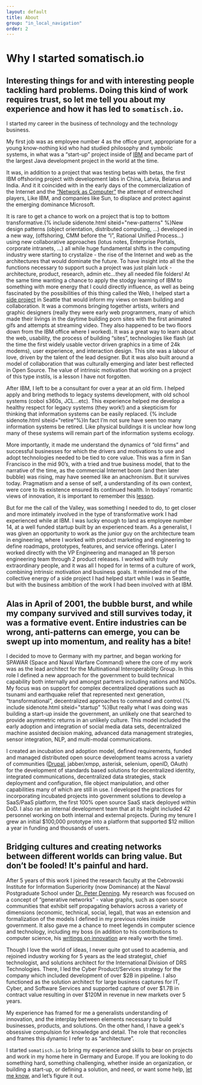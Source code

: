 ```yaml
---
layout: default
title: About
group: "in_local_navigation"
order: 2
---
```

# Why I started somatisch.io

## Interesting things for and with interesting people tackling hard problems. Doing this kind of work requires trust, so let me tell you about my experience and how it has led to `somatisch.io`.  

I started my career in the business of technology and the technology business.

My first job was as employee number 4 as the office grunt, appropriate for a young know-nothing kid who had studied philosophy and symbolic systems, in what was a “start-up” project inside of [IBM](http://domino.research.ibm.com/tchjr/journalindex.nsf/495f80c9d0f539778525681e00724804/f338c659dacf61bf85256bfa00685d56!OpenDocument) and became part of the largest Java development project in the world at the time.

It was, in addition to a project that was testing betas with betas,  the first IBM offshoring project with development labs in China, Latvia, Belarus and India. And it it coincided with in the early days of the commercialization of the Internet and the  [“Network as Computer”](http://www.networkcomputing.com/cloud-infrastructure/network-computer-again/1827958867) the attempt of entrenched players, Like IBM, and companies like Sun, to displace and protect against the emerging dominance Microsoft.

It is rare to get a chance to work on a project that is top to bottom transformative.{% include sidenote.html siteid="new-patterns" %}<span class="sidenote">New design patterns (object orientation, distributed computing, ...) developed in a new way, (offshoring, CMM before the “i”, Rational Unified Process...) using new collaborative approaches (lotus notes, Enterprise Portals, corporate intranets, ...) all while huge fundamental shifts in the computing industry were starting to crystalize - the rise of the Internet and web as the architectures that would dominate the future. To have insight into all the the functions necessary to support such a project was just plain luck - architecture, product, research, admin etc...they all needed file folders!</span> At the same time wanting a chance to apply the stodgy learning of IBM to something with more energy that I could directly influence, as well as being fascinated by the possibilities of this thing called the Web, I helped start a [side project](http://archive.bornmagazine.org) in Seattle that would inform my views on team building and collaboration. It was a commons bringing together artists, writers and graphic designers (really they were early web programmers, many of which made their livings in the daytime building porn sites with the first animated gifs and attempts at streaming video. They also  happened to be two floors down from the IBM office where I worked).   It was a great way to learn about the web, usability, the process of building “sites”, technologies like flash (at the time the first widely usable vector driven graphics in a time of 24k modems), user experience, and interaction design. This site was a labour of love, driven by the talent of the lead designer. But it was also built around a model of collaboration that was culturally emerging and later best reflected in Open Source. The value of intrinsic motivation that working on a project of this type instils, is a lesson I have not forgotten.

After IBM, I left to be a consultant for over a year at an old firm.  I helped apply and bring methods to legacy systems development, with old school systems (cobol s360s, JCL...etc). This experience helped me develop a  healthy respect for legacy systems (they work!) and a skepticism for thinking that information systems can be easily replaced. {% include sidenote.html siteid="retire"%}<span class="sidenote">In fact I’m not sure have seen too many information systems be retired. Like physical buildings it is unclear how long many of these systems will remain part of the information systems ecology.</span>

More importantly, it made me understand the dynamics of “old firms” and successful businesses for which the drivers and motivations to use and adopt technologies needed to be tied to core value.  This was a firm in San Francisco in the mid 90’s, with a tried and true business model, that to the narrative of the time, as the commercial Internet boom (and then later bubble) was rising, may have seemed like an anachronism.  But it survives today. Pragmatism and a sense of self, a understanding of its own context, were core to its existence ensured its continued health. In todays’ romantic views of innovation, it is important to remember this [lesson](http://www.newyorker.com/magazine/2014/06/23/the-disruption-machine).

But for me the call of the Valley, was something I needed to do, to get closer and more intimately involved in the type of transformative work I had experienced while at IBM. I was lucky enough to land as employee number 14, at a well funded startup built by an experienced team. As a generalist, I was given an opportunity to work as the junior guy on the architecture team in engineering, where I worked with product marketing and engineering to define roadmaps, prototypes, features, and service offerings. Later I worked directly with the VP Engineering and managed an 18 person engineering team through 2 product releases. I worked with truly extraordinary people, and it was all I hoped for in terms of a culture of work, combining intrinsic motivation and business goals. It reminded me of the collective energy of a side project I had helped start while I was in Seattle,  but with the business ambition of the work I had been involved with at IBM.

## Alas in April of 2001, the bubble burst, and while my company survived and still survives today, it was a formative event. Entire industries can be wrong, anti-patterns can emerge, you can be swept up into momentum, and reality has a bite!

I decided to move to Germany with my partner, and began working for SPAWAR (Space and Naval Warfare Command)  where the core of my work was as the lead architect for the Multinational Interoperability Group. In this role I defined a new approach for the government to build technical capability both internally and amongst partners including nations and NGOs. My focus was on support for complex decentralized operations such as tsunami and earthquake relief that represented next generation, “transformational”, decentralized approaches to command and control.{% include sidenote.html siteid="startup" %}<span class="sidenote">But really what I was doing was building a start-up inside the government, an unlikely one that searched to provide asymmetric returns in an unlikely culture.</span> This model included the early adoption and integration of social media data sets, decentralized machine assisted decision making, advanced data management strategies, sensor integration, NLP, and multi-modal communications.

I created an incubation and adoption model, defined requirements, funded and managed distributed open source development teams across a variety of communities ([Drupal](http://drupal.org), jabber/xmpp, asterisk, selenium, openID, OAuth) for the development of standards based solutions for decentralized identity, integrated communications, decentralized data strategies, stack deployment and configuration, file object manipulation, and other capabilities many of which are still in use. I developed the practices for incorporating incubated projects into government solutions to develop a SaaS/PaaS platform, the first 100% open source SaaS stack deployed within DoD.  I also ran an internal development team that at its height included 42 personnel working on both internal and external projects. During my tenure I grew an initial $100,000 prototype into a platform that supported $12 million a year in funding and thousands of users.

## Bridging cultures and creating networks between different worlds can bring value.  But don’t be fooled! It's painful and hard.

After 5 years of this work I joined the research faculty at the Cebrowski Institute for Information Superiority (now Dominance) at the Naval Postgraduate School under [Dr. Peter Denning](https://en.wikipedia.org/wiki/Peter_J._Denning). My research was focused on a concept of “generative networks” - value graphs, such as open source communities that exhibit self propagating behaviors across a variety of dimensions (economic, technical, social, legal), that was an extension and formalization of the models I defined in my previous roles inside government.  It also gave me a chance to meet legends in computer science and technology, including my boss (in addition to his contributions to computer science, his [writings on innovation](https://mitpress.mit.edu/books/innovators-way) are really worth the time).

Though I love the world of ideas, I never quite got used to academia, and rejoined industry working for 5 years  as the lead strategist, chief technologist, and solutions architect for the International Division of DRS Technologies. There,  I led  the Cyber Product/Services strategy for the company which included development of over $2B in pipeline. I also functioned as the solution architect for large business captures for IT, Cyber, and Software Services and supported capture of over $1.7B in contract value resulting in over $120M in revenue in new markets over 5 years.

My experience has framed for me a generalists  understanding of innovation, and the interplay between elements necessary to build businesses, products, and solutions.  On the other hand, I have a geek's obsessive compulsion for knowledge and detail. The role that reconciles and frames this dynamic I refer to as “architecture”.

I started `somatisch.io` to bring my experience and skills to bear on projects and work in my home here in Germany and Europe. If you are looking to do something hard, something challenging, whether inside an organization, or building a start-up, or defining a solution, and need, or want some help, [let me know](/contact/), and let’s figure it out.
